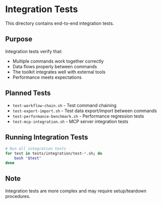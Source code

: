 # Integration Tests

This directory contains end-to-end integration tests.

## Purpose

Integration tests verify that:

- Multiple commands work together correctly
- Data flows properly between commands
- The toolkit integrates well with external tools
- Performance meets expectations

## Planned Tests

- `test-workflow-chain.sh` - Test command chaining
- `test-export-import.sh` - Test data export/import between commands
- `test-performance-benchmark.sh` - Performance regression tests
- `test-mcp-integration.sh` - MCP server integration tests

## Running Integration Tests

```bash
# Run all integration tests
for test in tests/integration/test-*.sh; do
    bash "$test"
done
```

## Note

Integration tests are more complex and may require setup/teardown procedures.
